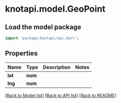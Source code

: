 # knotapi.model.GeoPoint

## Load the model package
```dart
import 'package:knotapi/api.dart';
```

## Properties
Name | Type | Description | Notes
------------ | ------------- | ------------- | -------------
**lat** | **num** |  | 
**lng** | **num** |  | 

[[Back to Model list]](../README.md#documentation-for-models) [[Back to API list]](../README.md#documentation-for-api-endpoints) [[Back to README]](../README.md)



